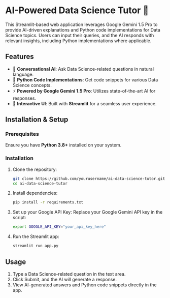 # AI-Powered Data Science Tutor 🤖  
This Streamlit-based web application leverages Google Gemini 1.5 Pro to provide AI-driven explanations and Python code implementations for Data Science topics. Users can input their queries, and the AI responds with relevant insights, including Python implementations where applicable.

## Features  
- 📌 **Conversational AI**: Ask Data Science-related questions in natural language.  
- 🐍 **Python Code Implementations**: Get code snippets for various Data Science concepts.  
- ⚡ **Powered by Google Gemini 1.5 Pro**: Utilizes state-of-the-art AI for responses.  
- 🎨 **Interactive UI**: Built with **Streamlit** for a seamless user experience.

## Installation & Setup  

### Prerequisites  
Ensure you have **Python 3.8+** installed on your system.  

### Installation  
1. Clone the repository:  
   ```bash
   git clone https://github.com/yourusername/ai-data-science-tutor.git
   cd ai-data-science-tutor
   ```
2. Install dependencies:
   ```bash
   pip install -r requirements.txt
   ```

3. Set up your Google API Key:
   Replace your Google Gemini API key in the script:
   ```bash
   export GOOGLE_API_KEY="your_api_key_here"
   ```

4. Run the Streamlit app:
   ```bash
   streamlit run app.py
   ```
   
## Usage
1. Type a Data Science-related question in the text area.
2. Click Submit, and the AI will generate a response.
3. View AI-generated answers and Python code snippets directly in the app.
